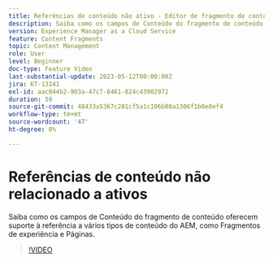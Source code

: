 ```yaml
---
title: Referências de conteúdo não ativo - Editor de fragmento de conteúdo
description: Saiba como os campos de Conteúdo do fragmento de conteúdo oferecem suporte à referência a vários tipos de conteúdo do AEM, como Fragmentos de experiência e Páginas.
version: Experience Manager as a Cloud Service
feature: Content Fragments
topic: Content Management
role: User
level: Beginner
doc-type: Feature Video
last-substantial-update: 2023-05-12T00:00:00Z
jira: KT-13241
exl-id: aac044b2-903a-47c7-8461-824c43902972
duration: 59
source-git-commit: 48433a5367c281cf5a1c106b08a1306f1b0e8ef4
workflow-type: tm+mt
source-wordcount: '47'
ht-degree: 0%

---
```


# Referências de conteúdo não relacionado a ativos

Saiba como os campos de Conteúdo do fragmento de conteúdo oferecem suporte à referência a vários tipos de conteúdo do AEM, como Fragmentos de experiência e Páginas.

>[!VIDEO](https://video.tv.adobe.com/v/3436767/?learn=on&captions=por_br)
